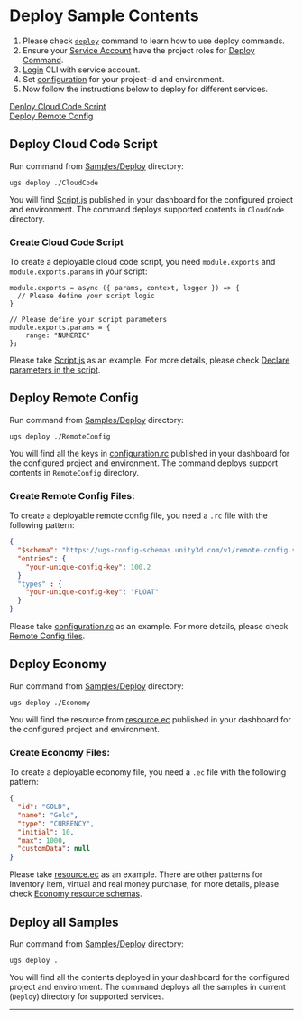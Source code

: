 # Deploy Sample Contents

1. Please check [`deploy`] command to learn how to use deploy commands.
2. Ensure your [Service Account] have the project roles for [Deploy Command].
3. [Login] CLI with service account.
4. Set [configuration] for your project-id and environment.
5. Now follow the instructions below to deploy for different services.

[Deploy Cloud Code Script](#deploy-cloud-code-script)<br>
[Deploy Remote Config](#deploy-remote-config)<br>

## Deploy Cloud Code Script

Run command from [Samples/Deploy] directory:
```
ugs deploy ./CloudCode
```
You will find [Script.js] published in your dashboard for the configured project and environment. The command deploys supported contents in `CloudCode` directory. 

### Create Cloud Code Script

To create a deployable cloud code script, you need `module.exports` and `module.exports.params` in your script:

```JS
module.exports = async ({ params, context, logger }) => {
  // Please define your script logic
}

// Please define your script parameters
module.exports.params = {
    range: "NUMERIC"
};
```
Please take [Script.js] as an example. For more details, please check [Declare parameters in the script].

## Deploy Remote Config

Run command from [Samples/Deploy] directory:
```
ugs deploy ./RemoteConfig
```
You will find all the keys in [configuration.rc] published in your dashboard for the configured project and environment. The command deploys support contents in `RemoteConfig` directory.

### Create Remote Config Files:

To create a deployable remote config file, you need a `.rc` file with the following pattern:
```Json
{
  "$schema": "https://ugs-config-schemas.unity3d.com/v1/remote-config.schema.json",
  "entries": {
    "your-unique-config-key": 100.2
  }
  "types" : {
    "your-unique-config-key": "FLOAT"
  }
}
```
Please take [configuration.rc] as an example. For more details, please check [Remote Config files].

## Deploy Economy

Run command from [Samples/Deploy] directory:
```
ugs deploy ./Economy
```
You will find the resource from [resource.ec] published in your dashboard for the configured project and environment.

### Create Economy Files:

To create a deployable economy file, you need a `.ec` file with the following pattern:
```Json
{
  "id": "GOLD",
  "name": "Gold",
  "type": "CURRENCY",
  "initial": 10,
  "max": 1000,
  "customData": null
}
```
Please take [resource.ec] as an example. There are other patterns for Inventory item, virtual and real money purchase, for more details, please check [Economy resource schemas].


## Deploy all Samples
Run command from [Samples/Deploy] directory:
```
ugs deploy .
```
You will find all the contents deployed in your dashboard for the configured project and environment. The command deploys all the samples in current (`Deploy`) directory for supported services.

---
[`deploy`]: https://services.docs.unity.com/guides/ugs-cli/latest/general/base-commands/deploy
[Remote Config files]: https://docs.unity3d.com/Packages/com.unity.remote-config@3.3/manual/Authoring/remote_config_files.html
[Economy resource schemas]: https://services.docs.unity.com/economy-admin/v2#tag/Economy-Admin/operation/addConfigResource
[Declare parameters in the script]: https://docs.unity.com/cloud-code/authoring-scripts-editor.html#Declare_parameters_in_the_script
[Script.js]: /Samples/Deploy/CloudCode/Script.js
[configuration.rc]: /Samples/Deploy/RemoteConfig/configuration.rc
[resource.ec]: /Samples/Deploy/Economy/resource.ec
[Samples/Deploy]: /Samples/Deploy
[Deploy Command]: https://services.docs.unity.com/guides/ugs-cli/latest/general/troubleshooting/project-roles#deploy-command
[Service Account]: https://services.docs.unity.com/docs/service-account-auth/index.html
[Login]: https://services.docs.unity.com/guides/ugs-cli/latest/general/base-commands/authentication/login
[configuration]: https://services.docs.unity.com/guides/ugs-cli/latest/general/base-commands/configuration/configuration-keys
